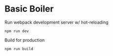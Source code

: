 # Basic Boiler
Run webpack development server w/ hot-reloading
```
npm run dev
```

Build for production
```
npm run build
```

